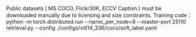 Public datasets ( MS COCO, Flickr30K, ECCV Caption.) must be downloaded manually due to licensing and size constraints.
Training code：
python -m torch.distributed.run --nproc_per_node=8 --master-port 25110 retrieval.py --config ./configs/vitl14_336/coco/soft_label.yaml
